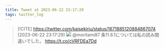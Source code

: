 ```yaml
---
title: Tweet at 2023-06-22 23:17:29
tags: twitter_log
---
```


> [!CITE] https://twitter.com/kaisekiriu/status/1671885120884867074 (2023-06-22 23:17:29)
> ![](https://twitter.com/kaisekiriu/status/1671885120884867074)
> @moritami87 条11.8.1については私の読み間違いでした。
> https://t.co/cVRFDEa7Dd
